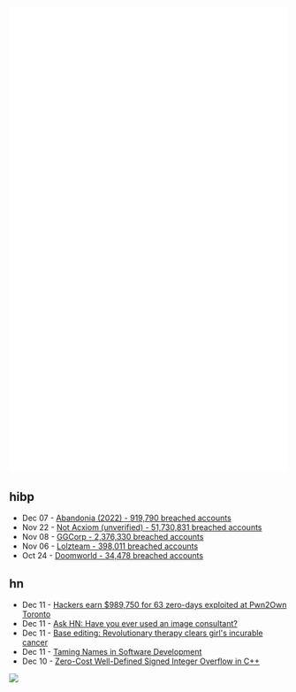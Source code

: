 ![Metrics](https://raw.githubusercontent.com/phixion/phixion/master/metrics.svg)

## hibp

<!--
for https://github.com/phixion/phixion/blob/main/.github/workflows/feeds.yml
-->
<!--START_SECTION:haveibeenpwnd-->
- Dec 07 - [Abandonia (2022) - 919,790 breached accounts](https://haveibeenpwned.com/PwnedWebsites#Abandonia2022)
- Nov 22 - [Not Acxiom (unverified) - 51,730,831 breached accounts](https://haveibeenpwned.com/PwnedWebsites#NotAcxiom)
- Nov 08 - [GGCorp - 2,376,330 breached accounts](https://haveibeenpwned.com/PwnedWebsites#GGCorp)
- Nov 06 - [Lolzteam - 398,011 breached accounts](https://haveibeenpwned.com/PwnedWebsites#Lolzteam)
- Oct 24 - [Doomworld - 34,478 breached accounts](https://haveibeenpwned.com/PwnedWebsites#Doomworld)
<!--END_SECTION:haveibeenpwnd-->

## hn

<!--
for https://github.com/phixion/phixion/blob/main/.github/workflows/feeds.yml
-->
<!--START_SECTION:hn-->
- Dec 11 - [Hackers earn $989,750 for 63 zero-days exploited at Pwn2Own Toronto](https://www.bleepingcomputer.com/news/security/hackers-earn-989-750-for-63-zero-days-exploited-at-pwn2own-toronto/)
- Dec 11 - [Ask HN: Have you ever used an image consultant?](https://news.ycombinator.com/item?id=33939509)
- Dec 11 - [Base editing: Revolutionary therapy clears girl's incurable cancer](https://www.bbc.com/news/health-63859184)
- Dec 11 - [Taming Names in Software Development](https://www.simplethread.com/taming-names-in-software-development/)
- Dec 10 - [Zero-Cost Well-Defined Signed Integer Overflow in C++](https://rentry.co/c955s)
<!--END_SECTION:hn-->

<!--
for https://yhype.me
-->
![](https://hit.yhype.me/github/profile?user_id=13013670)

